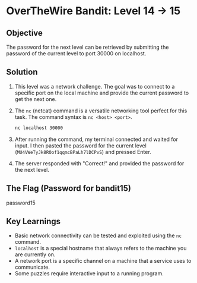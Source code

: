 # OverTheWire Bandit: Level 14 -> 15

## Objective
The password for the next level can be retrieved by submitting the password of the current level to port 30000 on localhost.

## Solution
1.  This level was a network challenge. The goal was to connect to a specific port on the local machine and provide the current password to get the next one.
    
2.  The `nc` (netcat) command is a versatile networking tool perfect for this task. The command syntax is `nc <host> <port>`.
    
    ```bash
    nc localhost 30000
    ```
    
3.  After running the command, my terminal connected and waited for input. I then pasted the password for the current level (`MU4VWeTyJk8ROof1qqmcBPaLh7lDCPvS`) and pressed Enter.
    
4.  The server responded with "Correct!" and provided the password for the next level.

## The Flag (Password for bandit15)
password15

## Key Learnings
-   Basic network connectivity can be tested and exploited using the `nc` command.
-   `localhost` is a special hostname that always refers to the machine you are currently on.
-   A network port is a specific channel on a machine that a service uses to communicate.
-   Some puzzles require interactive input to a running program.
